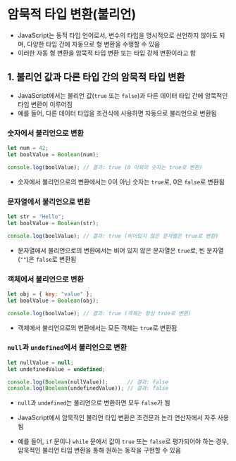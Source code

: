 # 암묵적 타입 변환(불리언)

* JavaScript는 동적 타입 언어로서, 변수의 타입을 명시적으로 선언하지 않아도 되며, 다양한 타입 간에 자동으로 형 변환을 수행할 수 있음
* 이러한 자동 형 변환을 암묵적 타입 변환 또는 타입 강제 변환이라고 함

## 1. 불리언 값과 다른 타입 간의 암묵적 타입 변환

* JavaScript에서는 불리언 값(`true` 또는 `false`)과 다른 데이터 타입 간에 암묵적인 타입 변환이 이루어짐
* 예를 들어, 다른 데이터 타입을 조건식에 사용하면 자동으로 불리언으로 변환됨

### 숫자에서 불리언으로 변환

```javascript
let num = 42;
let boolValue = Boolean(num);

console.log(boolValue); // 결과: true (0 이외의 숫자는 true로 변환)
```

* 숫자에서 불리언으로의 변환에서는 0이 아닌 숫자는 `true`로, 0은 `false`로 변환됨

### 문자열에서 불리언으로 변환

```javascript
let str = "Hello";
let boolValue = Boolean(str);

console.log(boolValue); // 결과: true (비어있지 않은 문자열은 true로 변환)
```

* 문자열에서 불리언으로의 변환에서는 비어 있지 않은 문자열은 `true`로, 빈 문자열(`""`)은 `false`로 변환됨

### 객체에서 불리언으로 변환

```javascript
let obj = { key: "value" };
let boolValue = Boolean(obj);

console.log(boolValue); // 결과: true (객체는 항상 true로 변환)
```

* 객체에서 불리언으로의 변환에서는 모든 객체는 `true`로 변환됨

### `null`과 `undefined`에서 불리언으로 변환

```javascript
let nullValue = null;
let undefinedValue = undefined;

console.log(Boolean(nullValue));      // 결과: false
console.log(Boolean(undefinedValue)); // 결과: false
```

* `null`과 `undefined`는 불리언으로 변환하면 모두 `false`가 됨

* JavaScript에서 암묵적인 불리언 타입 변환은 조건문과 논리 연산자에서 자주 사용됨
* 예를 들어, `if` 문이나 `while` 문에서 값이 `true` 또는 `false`로 평가되어야 하는 경우, 암묵적인 불리언 타입 변환을 통해 원하는 동작을 구현할 수 있음